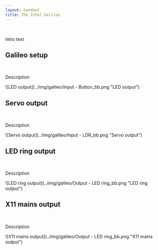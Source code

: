 ```yaml
---
layout: handout
title: The Intel Galileo
---
```


<br>

Intro text


## Galileo setup
<br>

Description


![LED output](../img/galileo/Input - Button_bb.png "LED output")


## Servo output
<br>

Description


![Servo output](../img/galileo/Input - LDR_bb.png "Servo output")


## LED ring output
<br>

Description


![LED ring output](../img/galileo/Output - LED ring_bb.png "LED ring output")


## X11 mains output
<br>

Description


![X11 mains output](../img/galileo/Output - LED ring_bb.png "X11 mains output")
